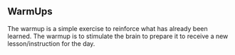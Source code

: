 WarmUps
------------------------------------

The warmup is a simple exercise to reinforce what has already been learned.
The warmup is to stimulate the brain to prepare it to receive a new lesson/instruction for the day.
